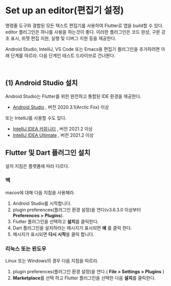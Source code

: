 # Set up an editor(편집기 설정)  
명령줄 도구와 결합된 모든 텍스트 편집기를 사용하여 Flutter로 앱을 build할 수 있다. editor 플러그인은 하나를 사용을 하는것이 좋다. 이러한 플러그인은 코드 완성, 구문 강조 표시, 위젯 편집 지원, 실행 및 디버그 지원 등을 제공한다.  

Android Studio, IntelliJ, VS Code 또는 Emacs용 편집기 플러그인을 추가하려면 아래 단계를 따르라. 다음 단계인 테스트 드라이브로 건너뛴다.  

<br/>

## (1) Android Studio 설치  

Android Studio는 Flutter를 위한 완전하고 통합된 IDE 환경을 제공한다.  
  * [Android Studio](https://developer.android.com/studio) , 버전 2020.3.1(Arctic Fox) 이상  

또는 IntelliJ를 사용할 수도 있다.  
  * [IntelliJ IDEA 커뮤니티](https://www.jetbrains.com/idea/download/#section=mac) , 버전 2021.2 이상
  * [IntelliJ IDEA Ultimate](https://www.jetbrains.com/idea/download/#section=mac) , 버전 2021.2 이상

## Flutter 및 Dart 플러그인 설치  

설치 지침은 플랫폼에 따라 다르다.  

### 맥  

macos에 대해 다음 지침을 사용해라.  
  1. Android Studio를 시작합니다.
  2. plugin preferences(플러그인 환경 설정)을 연다(v3.6.3.0 이상부터 **Preferences > Plugins**).
  3. Flutter 플러그인을 선택하고 **설치**를 클릭한다.
  4. Dart 플러그인을 설치하라는 메시지가 표시되면 **예** 를 클릭 한다.
  5. 메시지가 표시되면 **다시 시작**을 클릭 합니다.  

### 리눅스 또는 윈도우  

Linux 또는 Windows의 경우 다음 지침을 따르라.  
  1. plugin preferences(플러그인 환경 설정)을 연다.( **File > Settings > Plugins** )
  2. **Marketplace**를 선택 하고 Flutter 플러그인을 선택한 다음 **설치**를 클릭한다.